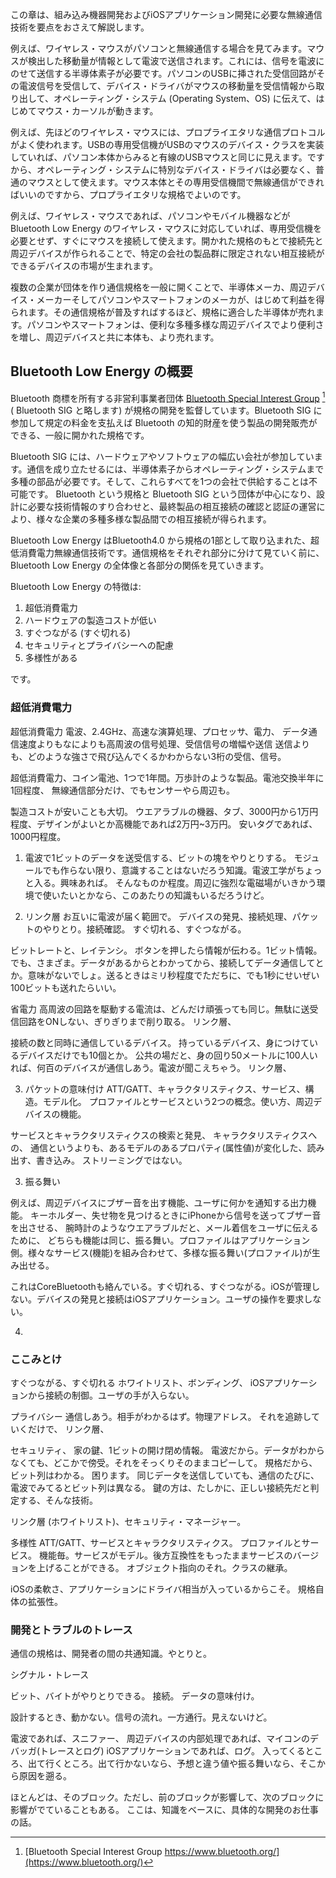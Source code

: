 この章は、組み込み機器開発およびiOSアプリケーション開発に必要な無線通信技術を要点をおさえて解説します。



例えば、ワイヤレス・マウスがパソコンと無線通信する場合を見てみます。マウスが検出した移動量が情報として電波で送信されます。これには、信号を電波にのせて送信する半導体素子が必要です。パソコンのUSBに挿された受信回路がその電波信号を受信して、デバイス・ドライバがマウスの移動量を受信情報から取り出して、オペレーティング・システム (Operating System、OS) に伝えて、はじめてマウス・カーソルが動きます。

例えば、先ほどのワイヤレス・マウスには、プロプライエタリな通信プロトコルがよく使われます。USBの専用受信機がUSBのマウスのデバイス・クラスを実装していれば、パソコン本体からみると有線のUSBマウスと同じに見えます。ですから、オペレーティング・システムに特別なデバイス・ドライバは必要なく、普通のマウスとして使えます。マウス本体とその専用受信機間で無線通信ができればいいのですから、プロプライエタリな規格でよいのです。

例えば、ワイヤレス・マウスであれば、パソコンやモバイル機器などが Bluetooth Low Energy のワイヤレス・マウスに対応していれば、専用受信機を必要とせず、すぐにマウスを接続して使えます。開かれた規格のもとで接続先と周辺デバイスが作られることで、特定の会社の製品群に限定されない相互接続ができるデバイスの市場が生まれます。

複数の企業が団体を作り通信規格を一般に開くことで、半導体メーカ、周辺デバイス・メーカーそしてパソコンやスマートフォンのメーカが、はじめて利益を得られます。その通信規格が普及すればするほど、規格に適合した半導体が売れます。パソコンやスマートフォンは、便利な多種多様な周辺デバイスでより便利さを増し、周辺デバイスと共に本体も、より売れます。

<!--
相互接続性、多種多様、あるいは数が出るもの
Bluetooth Low Energy は一般に開かれた通信規格
半導体メーカ、パソコンメーカ、
周辺デバイスメーカ、大量な数が出る汎用品、多種多様、多様性。商品として成り立つ
一般に開かれた通信規格、
-->





## Bluetooth Low Energy の概要

Bluetooth 商標を所有する非営利事業者団体 [Bluetooth Special Interest Group](https://www.bluetooth.org/) [^3020] ( Bluetooth SIG と略します) が規格の開発を監督しています。Bluetooth SIG に参加して規定の料金を支払えば Bluetooth の知的財産を使う製品の開発販売ができる、一般に開かれた規格です。

[^3020]: [Bluetooth Special Interest Group https://www.bluetooth.org/](https://www.bluetooth.org/)

Bluetooth SIG には、ハードウェアやソフトウェアの幅広い会社が参加しています。通信を成り立たせるには、半導体素子からオペレーティング・システムまで多種の部品が必要です。そして、これらすべてを1つの会社で供給することは不可能です。 Bluetooth という規格と Bluetooth SIG という団体が中心になり、設計に必要な技術情報のすり合わせと、最終製品の相互接続の確認と認証の運営により、様々な企業の多種多様な製品間での相互接続が得られます。

Bluetooth Low Energy はBluetooth4.0 から規格の1部として取り込まれた、超低消費電力無線通信技術です。通信規格をそれぞれ部分に分けて見ていく前に、 Bluetooth Low Energy の全体像と各部分の関係を見ていきます。

Bluetooth Low Energy の特徴は:

1. 超低消費電力
2. ハードウェアの製造コストが低い
3. すぐつながる (すぐ切れる)
4. セキュリティとプライバシーへの配慮
5. 多様性がある

です。

### 超低消費電力

超低消費電力
電波、2.4GHz、高速な演算処理、プロセッサ、電力、
データ通信速度よりもなによりも高周波の信号処理、受信信号の増幅や送信
送信よりも、どのような強さで飛び込んでくるかわからない3桁の受信、信号。

超低消費電力、コイン電池、1つで1年間。万歩計のような製品。電池交換半年に1回程度、
無線通信部分だけ、でもセンサーやら周辺も。

製造コストが安いことも大切。
ウエアラブルの機器、タブ、3000円から1万円程度、デザインがよいとか高機能であれば2万円~3万円。
安いタグであれば、1000円程度。

1. 電波で1ビットのデータを送受信する、ビットの塊をやりとりする。
モジュールでも作らない限り、意識することはないだろう知識。電波工学がちょっと入る。興味あれば。
そんなものか程度。周辺に強烈な電磁場がいきかう環境で使いたいとかなら、このあたりの知識もいるだろうけど。

2. リンク層
お互いに電波が届く範囲で。
デバイスの発見、接続処理、パケットのやりとり。接続確認。
すぐ切れる、すぐつながる。

ビットレートと、レイテンシ。
ボタンを押したら情報が伝わる。1ビット情報。でも、さまざま。データがあるからとわかってから、接続してデータ通信してとか。意味がないでしょ。送るときはミリ秒程度でただちに、でも1秒にせいぜい100ビットも送れたらいい。

省電力
高周波の回路を駆動する電流は、どんだけ頑張っても同じ。無駄に送受信回路をONしない、ぎりぎりまで削り取る。
リンク層、

接続の数と同時に通信しているデバイス。
持っているデバイス、身につけているデバイスだけでも10個とか。
公共の場だと、身の回り50メートルに100人いれば、何百のデバイスが通信しあう。電波が聞こえちゃう。
リンク層、


3. パケットの意味付け
ATT/GATT、キャラクタリスティクス、サービス、構造。モデル化。
プロファイルとサービスという2つの概念。使い方、周辺デバイスの機能。

サービスとキャラクタリスティクスの検索と発見、
キャラクタリスティクスへの、
通信というよりも、あるモデルのあるプロパティ(属性値)が変化した、読み出す、書き込み。
ストリーミングではない。

3. 振る舞い

例えば、周辺デバイスにブザー音を出す機能、ユーザに何かを通知する出力機能。
キーホルダー、失せ物を見つけるときにiPhoneから信号を送ってブザー音を出させる、
腕時計のようなウエアラブルだと、メール着信をユーザに伝えるために、
どちらも機能は同じ、振る舞い。プロファイルはアプリケーション側。様々なサービス(機能)を組み合わせて、多様な振る舞い(プロファイル)が生み出せる。

これはCoreBluetoothも絡んでいる。すぐ切れる、すぐつながる。iOSが管理しない。デバイスの発見と接続はiOSアプリケーション。ユーザの操作を要求しない。

4. 

### ここみとけ

すぐつながる、すぐ切れる
ホワイトリスト、ボンディング、
iOSアプリケーションから接続の制御。ユーザの手が入らない。

プライバシー
通信しあう。相手がわかるはず。物理アドレス。
それを追跡していくだけで、
リンク層、

セキュリティ、
家の鍵、1ビットの開け閉め情報。
電波だから。データがわからなくても、どこかで傍受。それをそっくりそのままコピーして。
規格だから、ビット列はわかる。
困ります。
同じデータを送信していても、通信のたびに、電波でみてるとビット列は異なる。
鍵の方は、たしかに、正しい接続先だと判定する、そんな技術。

リンク層 (ホワイトリスト)、セキュリティ・マネージャー。

多様性
ATT/GATT、サービスとキャラクタリスティクス。
プロファイルとサービス。
機能毎。サービスがモデル。後方互換性をもったままサービスのバージョンを上げることができる。
オブジェクト指向のそれ。クラスの継承。

iOSの柔軟さ、アプリケーションにドライバ相当が入っているからこそ。
規格自体の拡張性。


### 開発とトラブルのトレース

通信の規格は、開発者の間の共通知識。やとりと。

シグナル・トレース

ビット、バイトがやりとりできる。
接続。
データの意味付け。

設計するとき、動かない。信号の流れ。一方通行。見えないけど。

電波であれば、スニファー、
周辺デバイスの内部処理であれば、マイコンのデバッガ(トレースとログ)
iOSアプリケーションであれば、ログ。
入ってくるところ、出て行くところ。出て行かないなら、予想と違う値や振る舞いなら、そこから原因を遡る。

ほとんどは、そのブロック。ただし、前のブロックが影響して、次のブロックに影響がでていることもある。
ここは、知識をベースに、具体的な開発のお仕事の話。



